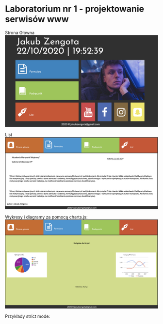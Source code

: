# Laboratorium nr 1 - projektowanie serwisów www

Strona Główna
![Strona Główna](./1.png)

List
![Strona z listem](./4.png)

Wykresy i diagramy za pomocą charts.js:
![strona z podręcznika](./3.png)

Przykłady strict mode:


